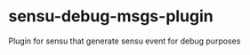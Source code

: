 sensu-debug-msgs-plugin
=======================

Plugin for sensu that generate sensu event for debug purposes